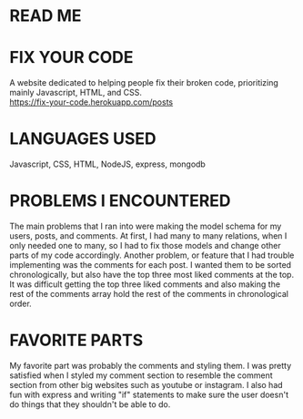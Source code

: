 # READ ME

# FIX YOUR CODE
A website dedicated to helping people fix their broken code, prioritizing mainly Javascript, HTML, and CSS.  
https://fix-your-code.herokuapp.com/posts

# LANGUAGES USED
Javascript, CSS, HTML, NodeJS, express, mongodb

# PROBLEMS I ENCOUNTERED
The main problems that I ran into were making the model schema for my users, posts, and comments. At first, I had many to many relations, when I only needed one to many, so I had to fix those models and change other parts of my code accordingly. Another problem, or feature that I had trouble implementing was the comments for each post. I wanted them to be sorted chronologically, but also have the top three most liked comments at the top. It was difficult getting the top three liked comments and also making the rest of the comments array hold the rest of the comments in chronological order.

# FAVORITE PARTS
My favorite part was probably the comments and styling them. I was pretty satisfied when I styled my comment section to resemble the comment section from other big websites such as youtube or instagram. I also had fun with express and writing "if" statements to make sure the user doesn't do things that they shouldn't be able to do.
